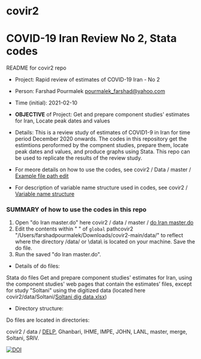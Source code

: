 # covir2

# COVID-19 Iran Review No 2, Stata codes



README for covir2 repo

* Project: Rapid review of estimates of COVID-19 Iran - No 2
* Person: Farshad Pourmalek pourmalek_farshad@yahoo.com
* Time (initial): 2021-02-10
* **OBJECTIVE** of Project: Get and prepare component studies' estimates for Iran, Locate peak dates and values 





* Details: This is a review study of estimates of COVID1-9 in Iran for time period December 2020 onwards. The codes in this repository get the estimtions peroformed by the compnent studies, prepare them, locate peak dates and values, and produce graphs using Stata. This repo can be used to replicate the results of the review study. 


* For meore details on how to use the codes, see covir2 / Data / master / [Example file path edit](https://github.com/pourmalek/covir2/blob/main/Data/master/Example%20file%20path%20edit.md)

* For description of variable name structure used in codes, see covir2 / [Variable name structure](https://github.com/pourmalek/covir2/blob/main/Variable%20name%20structure.md)





### SUMMARY of how to use the codes in this repo

1. Open "do Iran master.do" here covir2 / data / master / [do Iran master.do](https://github.com/pourmalek/covir2/blob/main/Data/master/do%20Iran%20master.do)
2. Edit the contents within " " of 
`global` pathcovir2 "/Users/farshadpourmalek/Downloads/covir2-main/data/"
to reflect where the directory /data/ or \data\ is located on your machine. Save the do file. 
3. Run the saved "do Iran master.do". 


* Details of do files:

Stata do files Get and prepare component studies' estimates for Iran, using the component studies' web pages that contain the estimates’ files, except for study "Soltani" using the digitized data (located here covir2/data/Soltani/[Soltani dig data.xlsx](https://github.com/pourmalek/covir2/blob/main/Data/Soltani/Soltani%20dig%20data.xlsx))


* Directory structure:

Do files are located in directories: 

covir2 / data / [DELP](https://github.com/pourmalek/covir2/tree/main/Data), Ghanbari, IHME, IMPE, JOHN, LANL, master, merge, Soltani, SRIV.








[![DOI](https://zenodo.org/badge/344389637.svg)](https://zenodo.org/badge/latestdoi/344389637)




